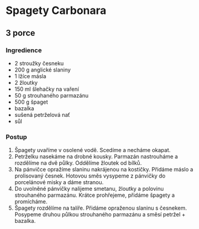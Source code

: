 # Spagety Carbonara

## 3 porce

### Ingredience

- 2 stroužky česneku
- 200 g anglické slaniny
- 1 lžíce másla
- 2 žloutky
- 150 ml šlehačky na vaření
- 50 g strouhaného parmazánu
- 500 g špaget
- bazalka
- sušená petrželová nať
- sůl

### Postup

1. Špagety uvaříme v osolené vodě. Scedíme a necháme okapat.
2. Petrželku nasekáme na drobné kousky. Parmazán nastrouháme a rozdělíme na dvě půlky. Oddělíme žloutek od bílků.
3. Na pánvičce opražíme slaninu nakrájenou na kostičky. Přidáme máslo a prolisovaný česnek. Hotovou směs vysypeme z pánvičky do porcelánové misky a dáme stranou.
4. Do uvolněné pánvičky nalijeme smetanu, žloutky a polovinu strouhaného parmazánu. Krátce prohřejeme, přidáme špagety a promícháme.
5. Špagety rozdělíme na talíře. Přidáme opraženou slaninu s česnekem. Posypeme druhou půlkou strouhaného parmazánu a směsí petržel + bazalka.
